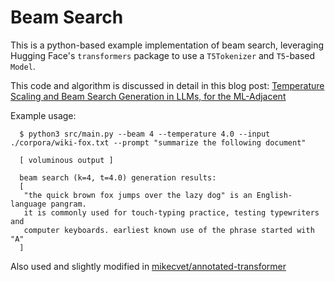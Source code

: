 # Beam Search

This is a python-based example implementation of beam search, leveraging Hugging Face's `transformers` package to use a `T5Tokenizer` and `T5`-based `Model`.

This code and algorithm is discussed in detail in this blog post: [Temperature Scaling and Beam Search Generation in LLMs, for the ML-Adjacent](https://towardsdatascience.com/temperature-scaling-and-beam-search-text-generation-in-llms-for-the-ml-adjacent-21212cc5dddb)

Example usage:

```
  $ python3 src/main.py --beam 4 --temperature 4.0 --input ./corpora/wiki-fox.txt --prompt "summarize the following document"

  [ voluminous output ]

  beam search (k=4, t=4.0) generation results:
  [
   "the quick brown fox jumps over the lazy dog" is an English-language pangram. 
   it is commonly used for touch-typing practice, testing typewriters and 
   computer keyboards. earliest known use of the phrase started with "A"
  ]
```

Also used and slightly modified in [mikecvet/annotated-transformer](https://github.com/mikecvet/annotated-transformer)
